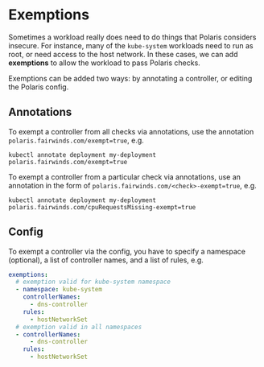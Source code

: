 # Exemptions
Sometimes a workload really does need to do things that Polaris considers insecure. For instance,
many of the `kube-system` workloads need to run as root, or need access to the host network. In these
cases, we can add **exemptions** to allow the workload to pass Polaris checks.

Exemptions can be added two ways: by annotating a controller, or editing the Polaris config.

## Annotations
To exempt a controller from all checks via annotations, use the annotation `polaris.fairwinds.com/exempt=true`, e.g.
```
kubectl annotate deployment my-deployment polaris.fairwinds.com/exempt=true
```

To exempt a controller from a particular check via annotations, use an annotation in the form of `polaris.fairwinds.com/<check>-exempt=true`, e.g.
```
kubectl annotate deployment my-deployment polaris.fairwinds.com/cpuRequestsMissing-exempt=true
```

## Config

To exempt a controller via the config, you have to specify a namespace (optional), a list of controller names, and a list of rules, e.g.
```yaml
exemptions:
  # exemption valid for kube-system namespace
  - namespace: kube-system
    controllerNames:
      - dns-controller
    rules:
      - hostNetworkSet
  # exemption valid in all namespaces
  - controllerNames:
      - dns-controller
    rules:
      - hostNetworkSet
```

